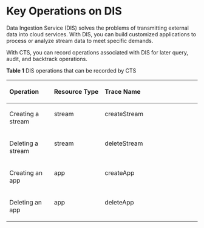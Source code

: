 # Key Operations on DIS<a name="en-us_topic_0100365438"></a>

Data Ingestion Service \(DIS\) solves the problems of transmitting external data into cloud services. With DIS, you can build customized applications to process or analyze stream data to meet specific demands.

With CTS, you can record operations associated with DIS for later query, audit, and backtrack operations.

**Table  1**  DIS operations that can be recorded by CTS

<a name="table66514332103017"></a>
<table><thead align="left"><tr id="r2e3fff03f094478487d0c659ba8e0eb8"><th class="cellrowborder" valign="top" width="23.35%" id="mcps1.2.4.1.1"><p id="a3e5ba9bbefe946bda06882e64fb71717"><a name="a3e5ba9bbefe946bda06882e64fb71717"></a><a name="a3e5ba9bbefe946bda06882e64fb71717"></a><strong id="b842352706103557"><a name="b842352706103557"></a><a name="b842352706103557"></a>Operation</strong></p>
</th>
<th class="cellrowborder" valign="top" width="26.52%" id="mcps1.2.4.1.2"><p id="a56b5204b66a941f88344742c7431224a"><a name="a56b5204b66a941f88344742c7431224a"></a><a name="a56b5204b66a941f88344742c7431224a"></a><strong id="b84235270610360"><a name="b84235270610360"></a><a name="b84235270610360"></a>Resource Type</strong></p>
</th>
<th class="cellrowborder" valign="top" width="50.129999999999995%" id="mcps1.2.4.1.3"><p id="a38ab768cbebb4a3cb3e20eed574d3eb7"><a name="a38ab768cbebb4a3cb3e20eed574d3eb7"></a><a name="a38ab768cbebb4a3cb3e20eed574d3eb7"></a><strong id="b842352706182955"><a name="b842352706182955"></a><a name="b842352706182955"></a>Trace Name</strong></p>
</th>
</tr>
</thead>
<tbody><tr id="ra41e1dabf7ba41a1b440ba266b17f571"><td class="cellrowborder" valign="top" width="23.35%" headers="mcps1.2.4.1.1 "><p id="p24145965105439"><a name="p24145965105439"></a><a name="p24145965105439"></a>Creating a stream</p>
</td>
<td class="cellrowborder" valign="top" width="26.52%" headers="mcps1.2.4.1.2 "><p id="p62787882105448"><a name="p62787882105448"></a><a name="p62787882105448"></a>stream</p>
</td>
<td class="cellrowborder" valign="top" width="50.129999999999995%" headers="mcps1.2.4.1.3 "><p id="p52107517105458"><a name="p52107517105458"></a><a name="p52107517105458"></a>createStream</p>
</td>
</tr>
<tr id="rf704d7324afe4fa982c062674dafc26b"><td class="cellrowborder" valign="top" width="23.35%" headers="mcps1.2.4.1.1 "><p id="p19886790105439"><a name="p19886790105439"></a><a name="p19886790105439"></a>Deleting a stream</p>
</td>
<td class="cellrowborder" valign="top" width="26.52%" headers="mcps1.2.4.1.2 "><p id="p4120879105448"><a name="p4120879105448"></a><a name="p4120879105448"></a>stream</p>
</td>
<td class="cellrowborder" valign="top" width="50.129999999999995%" headers="mcps1.2.4.1.3 "><p id="p2763417105458"><a name="p2763417105458"></a><a name="p2763417105458"></a>deleteStream</p>
</td>
</tr>
<tr id="row30484504105431"><td class="cellrowborder" valign="top" width="23.35%" headers="mcps1.2.4.1.1 "><p id="p1955629105439"><a name="p1955629105439"></a><a name="p1955629105439"></a>Creating an app</p>
</td>
<td class="cellrowborder" valign="top" width="26.52%" headers="mcps1.2.4.1.2 "><p id="p51331140105448"><a name="p51331140105448"></a><a name="p51331140105448"></a>app</p>
</td>
<td class="cellrowborder" valign="top" width="50.129999999999995%" headers="mcps1.2.4.1.3 "><p id="p1265199105458"><a name="p1265199105458"></a><a name="p1265199105458"></a>createApp</p>
</td>
</tr>
<tr id="row51731805105431"><td class="cellrowborder" valign="top" width="23.35%" headers="mcps1.2.4.1.1 "><p id="p16367500105439"><a name="p16367500105439"></a><a name="p16367500105439"></a>Deleting an app</p>
</td>
<td class="cellrowborder" valign="top" width="26.52%" headers="mcps1.2.4.1.2 "><p id="p40764485105448"><a name="p40764485105448"></a><a name="p40764485105448"></a>app</p>
</td>
<td class="cellrowborder" valign="top" width="50.129999999999995%" headers="mcps1.2.4.1.3 "><p id="p49915364105458"><a name="p49915364105458"></a><a name="p49915364105458"></a>deleteApp</p>
</td>
</tr>
</tbody>
</table>

